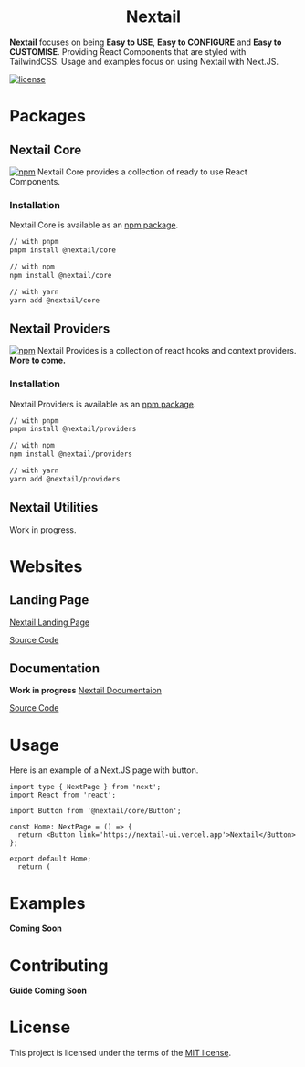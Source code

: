 <!-- markdownlint-disable-next-line -->
<h1 class="color:#10b981;" align="center">Nextail</h1>

**Nextail** focuses on being **Easy to USE**, **Easy to CONFIGURE** and **Easy to CUSTOMISE**.
Providing React Components that are styled with TailwindCSS.
Usage and examples focus on using Nextail with Next.JS.

[![license](https://img.shields.io/badge/license-MIT-blue.svg)](https://github.com/a-smiggle/nextail/blob/main/LICENSE)

# Packages
## Nextail Core
[![npm](https://img.shields.io/npm/v/@nextail/core)](https://www.npmjs.com/package/@nextail/core)
Nextail Core provides a collection of ready to use React Components.
### Installation
Nextail Core is available as an [npm package](https://www.npmjs.com/package/@nextail/core).

```sh
// with pnpm
pnpm install @nextail/core

// with npm
npm install @nextail/core

// with yarn
yarn add @nextail/core
```
## Nextail Providers
[![npm](https://img.shields.io/npm/v/@nextail/providers)](https://www.npmjs.com/package/@nextail/providers)
Nextail Provides is a collection of react hooks and context providers. **More to come.**
### Installation
Nextail Providers is available as an [npm package](https://www.npmjs.com/package/@nextail/providers).

```sh
// with pnpm
pnpm install @nextail/providers

// with npm
npm install @nextail/providers

// with yarn
yarn add @nextail/providers
```
## Nextail Utilities
Work in progress.
# Websites
## Landing Page

[Nextail Landing Page](https://nextail-ui.vercel.app)

[Source Code](/websites/landing-page/)

## Documentation

**Work in progress**
[Nextail Documentaion](https://nextail-docs.vercel.app)

[Source Code](/websites/docs/)
# Usage
Here is an example of a Next.JS page with button.

```tsx
import type { NextPage } from 'next';
import React from 'react';

import Button from '@nextail/core/Button';

const Home: NextPage = () => {
  return <Button link='https://nextail-ui.vercel.app'>Nextail</Button>
};

export default Home;
  return (
```
# Examples

**Coming Soon**

# Contributing

**Guide Coming Soon**

# License

This project is licensed under the terms of the
[MIT license](/LICENSE).